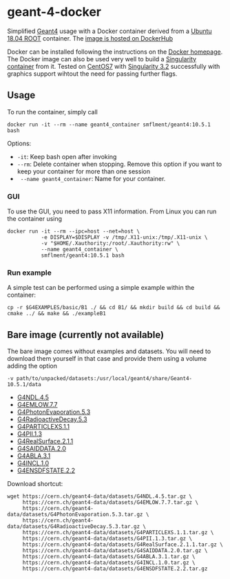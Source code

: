 # geant-4-docker
Simplified [Geant4](https://geant4.web.cern.ch/) usage with a Docker container derived from a [Ubuntu 18.04 ROOT](https://cloud.docker.com/repository/docker/smflment/root-docker) container. The [image is hosted on DockerHub](https://cloud.docker.com/repository/docker/smflment/geant4)

Docker can be installed following the instructions on the [Docker homepage](https://docs.docker.com/install/linux/docker-ce/ubuntu/). The Docker image can also be used very well to build a [Singularity container](https://www.sylabs.io/singularity/) from it. Tested on [CentOS7](https://www.centos.org/) with [Singularity 3.2](https://github.com/sylabs/singularity) successfully with graphics support wihtout the need for passing further flags.

## Usage

To run the container, simply call
```
docker run -it --rm --name geant4_container smflment/geant4:10.5.1 bash
```
Options:
- ``` -it ```: Keep bash open after invoking
- ``` --rm ```: Delete container when stopping. Remove this option if you want to keep your container for more than one session
- ``` --name geant4_container```: Name for your container.

### GUI

To use the GUI, you need to pass X11 information. From Linux you can run the container using
```
docker run -it --rm --ipc=host --net=host \
           -e DISPLAY=$DISPLAY -v /tmp/.X11-unix:/tmp/.X11-unix \
           -v "$HOME/.Xauthority:/root/.Xauthority:rw" \
           --name geant4_container \
           smflment/geant4:10.5.1 bash
```
### Run example

A simple test can be performed using a simple example within the container:
```
cp -r $G4EXAMPLES/basic/B1 ./ && cd B1/ && mkdir build && cd build && cmake ../ && make && ./exampleB1
```

## Bare image (currently not available)

The bare image comes without examples and datasets. You will need to download them yourself in that case and provide them using a volume adding the option
```
-v path/to/unpacked/datasets:/usr/local/geant4/share/Geant4-10.5.1/data
```

- [G4NDL.4.5](https://cern.ch/geant4-data/datasets/G4NDL.4.5.tar.gz)
- [G4EMLOW.7.7](https://cern.ch/geant4-data/datasets/G4EMLOW.7.7.tar.gz)
- [G4PhotonEvaporation.5.3](https://cern.ch/geant4-data/datasets/G4PhotonEvaporation.5.3.tar.gz)
- [G4RadioactiveDecay.5.3](https://cern.ch/geant4-data/datasets/G4RadioactiveDecay.5.3.tar.gz)
- [G4PARTICLEXS.1.1](https://cern.ch/geant4-data/datasets/G4PARTICLEXS.1.1.tar.gz)
- [G4PII.1.3](https://cern.ch/geant4-data/datasets/G4PII.1.3.tar.gz)
- [G4RealSurface.2.1.1](https://cern.ch/geant4-data/datasets/G4RealSurface.2.1.1.tar.gz)
- [G4SAIDDATA.2.0](https://cern.ch/geant4-data/datasets/G4SAIDDATA.2.0.tar.gz)
- [G4ABLA.3.1](https://cern.ch/geant4-data/datasets/G4ABLA.3.1.tar.gz)
- [G4INCL.1.0](https://cern.ch/geant4-data/datasets/G4INCL.1.0.tar.gz)
- [G4ENSDFSTATE.2.2](https://cern.ch/geant4-data/datasets/G4ENSDFSTATE.2.2.tar.gz)

Download shortcut:
```
wget https://cern.ch/geant4-data/datasets/G4NDL.4.5.tar.gz \
     https://cern.ch/geant4-data/datasets/G4EMLOW.7.7.tar.gz \
     https://cern.ch/geant4-data/datasets/G4PhotonEvaporation.5.3.tar.gz \
     https://cern.ch/geant4-data/datasets/G4RadioactiveDecay.5.3.tar.gz \
     https://cern.ch/geant4-data/datasets/G4PARTICLEXS.1.1.tar.gz \
     https://cern.ch/geant4-data/datasets/G4PII.1.3.tar.gz \
     https://cern.ch/geant4-data/datasets/G4RealSurface.2.1.1.tar.gz \
     https://cern.ch/geant4-data/datasets/G4SAIDDATA.2.0.tar.gz \
     https://cern.ch/geant4-data/datasets/G4ABLA.3.1.tar.gz \
     https://cern.ch/geant4-data/datasets/G4INCL.1.0.tar.gz \
     https://cern.ch/geant4-data/datasets/G4ENSDFSTATE.2.2.tar.gz
```

           
